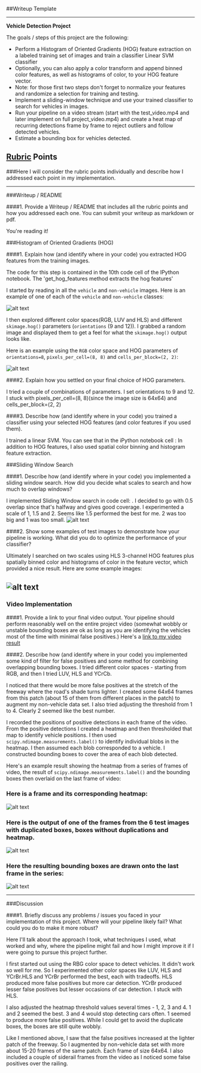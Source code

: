 ##Writeup Template

---

**Vehicle Detection Project**

The goals / steps of this project are the following:

* Perform a Histogram of Oriented Gradients (HOG) feature extraction on a labeled training set of images and train a classifier Linear SVM classifier
* Optionally, you can also apply a color transform and append binned color features, as well as histograms of color, to your HOG feature vector.
* Note: for those first two steps don't forget to normalize your features and randomize a selection for training and testing.
* Implement a sliding-window technique and use your trained classifier to search for vehicles in images.
* Run your pipeline on a video stream (start with the test_video.mp4 and later implement on full project_video.mp4) and create a heat map of recurring detections frame by frame to reject outliers and follow detected vehicles.
* Estimate a bounding box for vehicles detected.

[//]: # (Image References)
[image1]: ./writeup-images/car_notCar.png
[image2]: ./writeup-images/hogCar.png
[image3]: ./writeup-images/slidingWindow.png
[image4]: ./writeup-images/outputtest1.jpg
[image5]: ./writeup-images/outputtest6.jpg
[image6]: ./writeup-images/heatMap.png
[image7]: ./writeup-images/testImageWithDetails.png
[video1]: ./project_video_output.mp4

## [Rubric](https://review.udacity.com/#!/rubrics/513/view) Points
###Here I will consider the rubric points individually and describe how I addressed each point in my implementation.  

---
###Writeup / README

####1. Provide a Writeup / README that includes all the rubric points and how you addressed each one.  You can submit your writeup as markdown or pdf.  

You're reading it!

###Histogram of Oriented Gradients (HOG)

####1. Explain how (and identify where in your code) you extracted HOG features from the training images.

The code for this step is contained in the 10th code cell of the IPython notebook. The 'get_hog_features method extracts the hog features'  

I started by reading in all the `vehicle` and `non-vehicle` images.  Here is an example of one of each of the `vehicle` and `non-vehicle` classes:

![alt text][image1]

I then explored different color spaces(RGB, LUV and HLS) and different `skimage.hog()` parameters (`orientations` (9 and 12)).  I grabbed a random image and displayed them to get a feel for what the `skimage.hog()` output looks like.

Here is an example using the `RGB` color space and HOG parameters of `orientations=8`, `pixels_per_cell=(8, 8)` and `cells_per_block=(2, 2)`:


![alt text][image2]

####2. Explain how you settled on your final choice of HOG parameters.

I tried a couple of combinations of parameters. I set orientations to 9 and 12. I stuck with pixels_per_cell=(8, 8)(since the image size is 64x64) and cells_per_block=(2, 2)


####3. Describe how (and identify where in your code) you trained a classifier using your selected HOG features (and color features if you used them).

I trained a linear SVM. You can see that in the iPython notebook cell : In addition to HOG features, I also used spatial color binning and histogram feature extraction.

###Sliding Window Search

####1. Describe how (and identify where in your code) you implemented a sliding window search.  How did you decide what scales to search and how much to overlap windows?

I implemented Sliding Window search in code cell: . I decided to go with 0.5 overlap since that's halfway and gives good coverage. I experimented a scale of 1, 1.5 and 2. Seems like 1.5 performed the best for me. 2 was too big and 1 was too small.
![alt text][image3]

####2. Show some examples of test images to demonstrate how your pipeline is working.  What did you do to optimize the performance of your classifier?

Ultimately I searched on two scales using HLS 3-channel HOG features plus spatially binned color and histograms of color in the feature vector, which provided a nice result.  Here are some example images:

![alt text][image4]
---

### Video Implementation

####1. Provide a link to your final video output.  Your pipeline should perform reasonably well on the entire project video (somewhat wobbly or unstable bounding boxes are ok as long as you are identifying the vehicles most of the time with minimal false positives.)
Here's a [link to my video result](./project_video_output.mp4)


####2. Describe how (and identify where in your code) you implemented some kind of filter for false positives and some method for combining overlapping bounding boxes.
I tried different color spaces - starting from RGB, and then I tried LUV, HLS and YCrCb.

I noticed that there would be more false positives at the stretch of the freeway where the road's shade turns lighter. I created some 64x64 frames from this patch (about 15 of them from different places in the patch) to augment my non-vehicle data set. I also tried adjusting the threshold from 1 to 4. Clearly 2 seemed like the best number.

I recorded the positions of positive detections in each frame of the video.  From the positive detections I created a heatmap and then thresholded that map to identify vehicle positions.  I then used `scipy.ndimage.measurements.label()` to identify individual blobs in the heatmap.  I then assumed each blob corresponded to a vehicle.  I constructed bounding boxes to cover the area of each blob detected.  

Here's an example result showing the heatmap from a series of frames of video, the result of `scipy.ndimage.measurements.label()` and the bounding boxes then overlaid on the last frame of video:

### Here is a frame and its corresponding heatmap:

![alt text][image6]

### Here is the output of one of the frames from the 6 test images with duplicated boxes, boxes without duplications and heatmap.
![alt text][image6]

### Here the resulting bounding boxes are drawn onto the last frame in the series:
![alt text][image7]



---

###Discussion

####1. Briefly discuss any problems / issues you faced in your implementation of this project.  Where will your pipeline likely fail?  What could you do to make it more robust?

Here I'll talk about the approach I took, what techniques I used, what worked and why, where the pipeline might fail and how I might improve it if I were going to pursue this project further.

I first started out using the RBG color space to detect vehicles. It didn't work so well for me. So I experimented other color spaces like LUV, HLS and YCrBr.HLS and YCrBr performed the best, each with tradeoffs.
HLS produced more false positives but more car detection.
YCrBr produced lesser false positives but lesser occasions of car detection. I stuck with HLS.

I also adjusted the heatmap threshold values several times - 1, 2, 3 and 4. 1 and 2 seemed the best. 3 and 4 would stop detecting cars often. 1 seemed to produce more false positives. While I could get to avoid the duplicate boxes, the boxes are still quite wobbly.

Like I mentioned above, I saw that the false positives increased at the lighter patch of the freeway. So I augmented by non-vehicle data set with more about 15-20 frames of the same patch. Each frame of size 64x64. I also included a couple of siderail frames from the video as I noticed some false positives over the railing.
